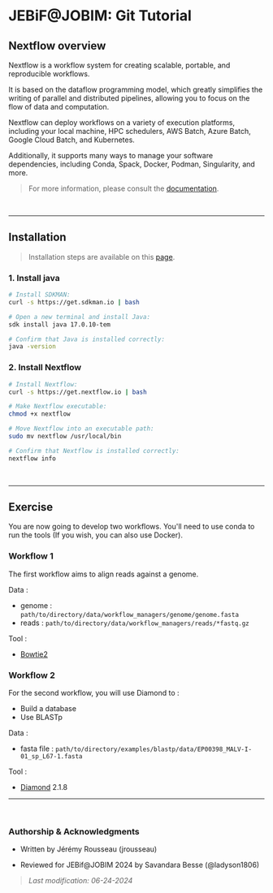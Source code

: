 # JEBiF@JOBIM: Git Tutorial
## **Nextflow overview**

Nextflow is a workflow system for creating scalable, portable, and reproducible workflows. 

It is based on the dataflow programming model, which greatly simplifies the writing of parallel and distributed pipelines, allowing you to focus on the flow of data and computation. 

Nextflow can deploy workflows on a variety of execution platforms, including your local machine, HPC schedulers, AWS Batch, Azure Batch, Google Cloud Batch, and Kubernetes. 

Additionally, it supports many ways to manage your software dependencies, including Conda, Spack, Docker, Podman, Singularity, and more.

> For more information, please consult the [documentation](https://www.nextflow.io/docs/latest/index.html).


<br> 

_______ 

## **Installation**

> Installation steps are available on this [page](https://www.nextflow.io/docs/latest/install.html).

### 1. Install java

```bash
# Install SDKMAN:
curl -s https://get.sdkman.io | bash

# Open a new terminal and install Java:
sdk install java 17.0.10-tem

# Confirm that Java is installed correctly:
java -version
```

### 2. Install Nextflow

```bash
# Install Nextflow:
curl -s https://get.nextflow.io | bash

# Make Nextflow executable:
chmod +x nextflow

# Move Nextflow into an executable path:
sudo mv nextflow /usr/local/bin

# Confirm that Nextflow is installed correctly:
nextflow info
```

<br>

___ 

## **Exercise**

You are now going to develop two workflows. You'll need to use conda to run the tools (If you wish, you can also use Docker).

### Workflow 1 

The first workflow aims to align reads against a genome.

Data :
- genome : `path/to/directory/data/workflow_managers/genome/genome.fasta`
- reads : `path/to/directory/data/workflow_managers/reads/*fastq.gz`

Tool :
- [Bowtie2](https://bowtie-bio.sourceforge.net/bowtie2/index.shtml)

### Workflow 2

For the second workflow, you will use Diamond to :
- Build a database
- Use BLASTp

Data :
- fasta file : `path/to/directory/examples/blastp/data/EP00398_MALV-I-01_sp_L67-1.fasta`

Tool :
- [Diamond](https://bowtie-bio.sourceforge.net/bowtie2/index.shtml) 2.1.8

___

<br>

### **Authorship & Acknowledgments**

- Written by Jérémy Rousseau (jrousseau)

- Reviewed for JEBif@JOBIM 2024 by Savandara Besse (@ladyson1806) 

>_Last modification: 06-24-2024_
